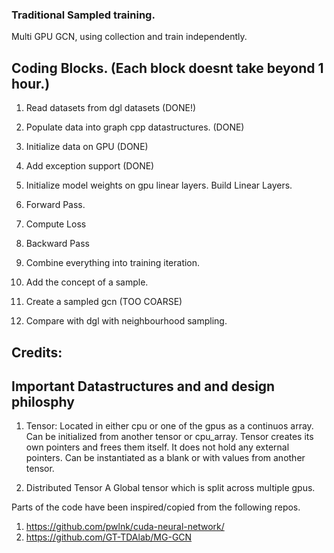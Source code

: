 ### Traditional Sampled training.
Multi GPU GCN, using collection and train independently.

## Coding Blocks. (Each block doesnt take beyond 1 hour.)
1. Read datasets from dgl datasets (DONE!)
2. Populate data into graph cpp datastructures. (DONE)
3. Initialize data on GPU (DONE)
4. Add exception support (DONE)
4. Initialize model weights on gpu linear layers.
  Build Linear Layers.

5. Forward Pass.
6. Compute Loss
7. Backward Pass
8. Combine everything into training iteration.
9. Add the concept of a sample.
10. Create a sampled gcn (TOO COARSE)
11. Compare with dgl with neighbourhood sampling.



## Credits:

## Important Datastructures and and design philosphy

1. Tensor:
    Located in either cpu or one of the gpus as a continuos array.
    Can be initialized from another tensor or cpu_array.
    Tensor creates its own pointers and frees them itself.
    It does not hold any external pointers.
    Can be instantiated as a blank or with values from another tensor. 

2. Distributed Tensor
    A Global tensor which is split across multiple gpus.



Parts of the code have been inspired/copied from the following repos.
1. https://github.com/pwlnk/cuda-neural-network/
2. https://github.com/GT-TDAlab/MG-GCN
